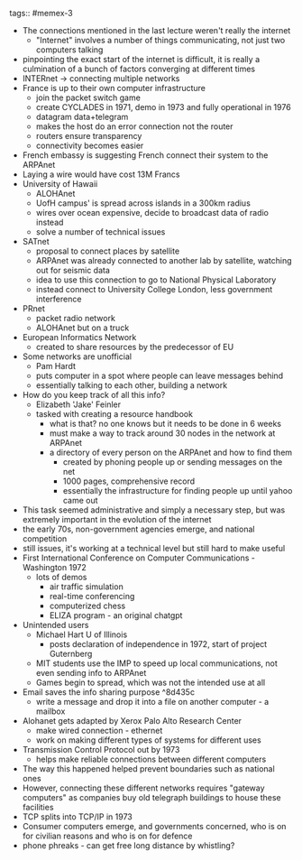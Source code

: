 tags:: #memex-3

- The connections mentioned in the last lecture weren't really the internet
	- "Internet" involves a number of things communicating, not just two computers talking
- pinpointing the exact start of the internet is difficult, it is really a culmination of a bunch of factors converging at different times
- INTERnet -> connecting multiple networks
- France is up to their own computer infrastructure
	- join the packet switch game
	- create CYCLADES in 1971, demo in 1973 and fully operational in 1976
	- datagram data+telegram 
	- makes the host do an error connection not the router
	- routers ensure transparency 
	- connectivity becomes easier
- French embassy is suggesting French connect their system to the ARPAnet
- Laying a wire would have cost 13M Francs
- University of Hawaii
	- ALOHAnet
	- UofH campus' is spread across islands in a 300km radius
	- wires over ocean expensive, decide to broadcast data of radio instead 
	- solve a number of technical issues 
- SATnet
	- proposal to connect places by satellite
	- ARPAnet was already connected to another lab by satellite, watching out for seismic data
	- idea to use this connection to go to National Physical Laboratory 
	- instead connect to University College London, less government interference 
- PRnet
	- packet radio network
	- ALOHAnet but on a truck 
- European Informatics Network
	- created to share resources by the predecessor of EU
- Some networks are unofficial 
	- Pam Hardt
	- puts computer in a spot where people can leave messages behind
	- essentially talking to each other, building a network
- How do you keep track of all this info?
	- Elizabeth 'Jake' Feinler
	- tasked with creating a resource handbook
		- what is that? no one knows but it needs to be done in 6 weeks
		- must make a way to track around 30 nodes in the network at ARPAnet
		- a directory of every person on the ARPAnet and how to find them
			- created by phoning people up or sending messages on the net
			- 1000 pages, comprehensive record
			- essentially the infrastructure for finding people up until yahoo came out
- This task seemed administrative and simply a necessary step, but was extremely important in the evolution of the internet
- the early 70s, non-government agencies emerge, and national competition
- still issues, it's working at a technical level but still hard to make useful
- First International Conference on Computer Communications - Washington 1972
	- lots of demos
		- air traffic simulation
		- real-time conferencing
		- computerized chess
		- ELIZA program - an original chatgpt
- Unintended users
	- Michael Hart U of Illinois
		- posts declaration of independence in 1972, start of project Guternberg
	- MIT students use the IMP to speed up local communications, not even sending info to ARPAnet
	- Games begin to spread, which was not the intended use at all
- Email saves the info sharing purpose ^8d435c
	- write a message and drop it into a file on another computer - a mailbox
- Alohanet gets adapted by Xerox Palo Alto Research Center
	- make wired connection - ethernet
	- work on making different types of systems for different uses 
- Transmission Control Protocol out by 1973
	- helps make reliable connections between different computers
- The way this happened helped prevent boundaries such as national ones
- However, connecting these different networks requires "gateway computers" as companies buy old telegraph buildings to house these facilities 
- TCP splits into TCP/IP in 1973
- Consumer computers emerge, and governments concerned, who is on for civilian reasons and who is on for defence
- phone phreaks - can get free long distance by whistling?